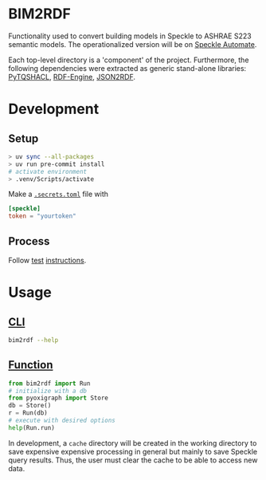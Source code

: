 # BIM2RDF

Functionality used to convert building models in Speckle to ASHRAE S223 semantic models.
The operationalized version will be on [Speckle Automate](https://www.speckle.systems/product/automate).

Each top-level directory is a 'component' of the project.
Furthermore, the following dependencies were extracted as
generic stand-alone libraries:
[PyTQSHACL](https://github.com/pnnl/pytqshacl/),
[RDF-Engine](https://github.com/pnnl/rdf-engine/),
[JSON2RDF](https://github.com/pnnl/json2rdf/).


# Development

## Setup

```bash
> uv sync --all-packages
> uv run pre-commit install
# activate environment
> .venv/Scripts/activate
```
Make a [`.secrets.toml`](./.secrets.toml) file with
```toml
[speckle]
token = "yourtoken"
```

## Process

Follow [test](./test/) [instructions](./test/README.md).

# Usage

## [CLI](./src/bim2rdf/cli.py)
```bash
bim2rdf --help
```

## [Function](./src/bim2rdf/engine.py)

```python
from bim2rdf import Run
# initialize with a db
from pyoxigraph import Store
db = Store()
r = Run(db)
# execute with desired options
help(Run.run)
```

In development, a `cache` directory will be created in the working directory
to save expensive expensive processing in general
but mainly to save Speckle query results.
Thus, the user must clear the cache to be able to access new data.
